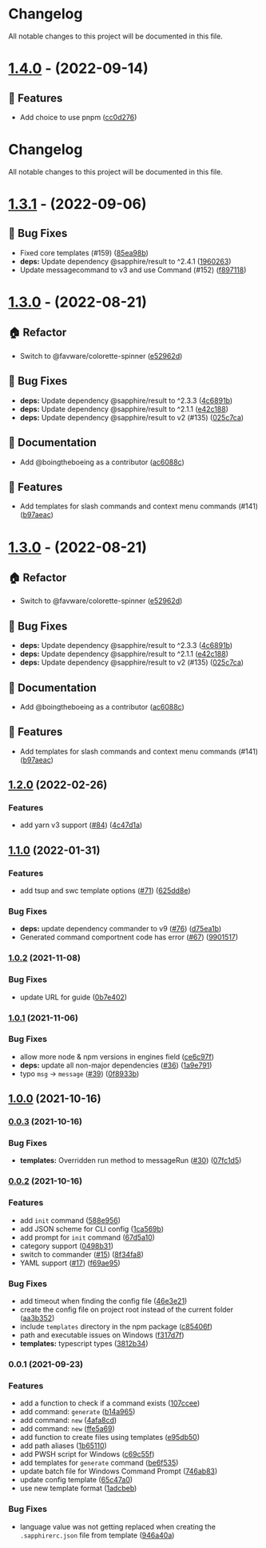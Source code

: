 # Changelog

All notable changes to this project will be documented in this file.

# [1.4.0](https://github.com/sapphiredev/cli/compare/v1.3.1...v1.4.0) - (2022-09-14)

## 🚀 Features

- Add choice to use pnpm ([cc0d276](https://github.com/sapphiredev/cli/commit/cc0d27653d1a9b4b1b1ee8597702ec8cd92c0020))

# Changelog

All notable changes to this project will be documented in this file.

# [1.3.1](https://github.com/sapphiredev/cli/compare/v1.3.0...v1.3.1) - (2022-09-06)

## 🐛 Bug Fixes

- Fixed core templates (#159) ([85ea98b](https://github.com/sapphiredev/cli/commit/85ea98babb5197e041367f3d47e12c18f753e4ea))
- **deps:** Update dependency @sapphire/result to ^2.4.1 ([1960263](https://github.com/sapphiredev/cli/commit/1960263268e38dfc8ccfb91a8b3621d4d0c3bf76))
- Update messagecommand to v3 and use Command (#152) ([f897118](https://github.com/sapphiredev/cli/commit/f897118b7edd9129068dea71dca865dc5c7b39ab))

# [1.3.0](https://github.com/sapphiredev/cli/compare/v1.2.0...v1.3.0) - (2022-08-21)

## 🏠 Refactor

- Switch to @favware/colorette-spinner ([e52962d](https://github.com/sapphiredev/cli/commit/e52962d53bc11af482c4ba60186f411d94f29b0b))

## 🐛 Bug Fixes

- **deps:** Update dependency @sapphire/result to ^2.3.3 ([4c6891b](https://github.com/sapphiredev/cli/commit/4c6891b28134120969975b00ab474683eaa9cedd))
- **deps:** Update dependency @sapphire/result to ^2.1.1 ([e42c188](https://github.com/sapphiredev/cli/commit/e42c188b05ec2f4a68403f94cfa6333e9d5421fd))
- **deps:** Update dependency @sapphire/result to v2 (#135) ([025c7ca](https://github.com/sapphiredev/cli/commit/025c7caed86e17e4b9e20def743e7c33d9b81589))

## 📝 Documentation

- Add @boingtheboeing as a contributor ([ac6088c](https://github.com/sapphiredev/cli/commit/ac6088c557800b25f3da1bd561de3941298e5f22))

## 🚀 Features

- Add templates for slash commands and context menu commands (#141) ([b97aeac](https://github.com/sapphiredev/cli/commit/b97aeac80999e81a3ae80e0dc7c749d6474945a8))

# [1.3.0](https://github.com/sapphiredev/cli/compare/v1.2.0...v1.3.0) - (2022-08-21)

## 🏠 Refactor

- Switch to @favware/colorette-spinner ([e52962d](https://github.com/sapphiredev/cli/commit/e52962d53bc11af482c4ba60186f411d94f29b0b))

## 🐛 Bug Fixes

- **deps:** Update dependency @sapphire/result to ^2.3.3 ([4c6891b](https://github.com/sapphiredev/cli/commit/4c6891b28134120969975b00ab474683eaa9cedd))
- **deps:** Update dependency @sapphire/result to ^2.1.1 ([e42c188](https://github.com/sapphiredev/cli/commit/e42c188b05ec2f4a68403f94cfa6333e9d5421fd))
- **deps:** Update dependency @sapphire/result to v2 (#135) ([025c7ca](https://github.com/sapphiredev/cli/commit/025c7caed86e17e4b9e20def743e7c33d9b81589))

## 📝 Documentation

- Add @boingtheboeing as a contributor ([ac6088c](https://github.com/sapphiredev/cli/commit/ac6088c557800b25f3da1bd561de3941298e5f22))

## 🚀 Features

- Add templates for slash commands and context menu commands (#141) ([b97aeac](https://github.com/sapphiredev/cli/commit/b97aeac80999e81a3ae80e0dc7c749d6474945a8))

## [1.2.0](https://github.com/sapphiredev/cli/compare/v1.1.0...v1.2.0) (2022-02-26)

### Features

-   add yarn v3 support ([#84](https://github.com/sapphiredev/cli/issues/84)) ([4c47d1a](https://github.com/sapphiredev/cli/commit/4c47d1aef07b600c0727106bd8d008213f3c2d04))

## [1.1.0](https://github.com/sapphiredev/cli/compare/v1.0.2...v1.1.0) (2022-01-31)

### Features

-   add tsup and swc template options ([#71](https://github.com/sapphiredev/cli/issues/71)) ([625dd8e](https://github.com/sapphiredev/cli/commit/625dd8ea9d43f7005c72212fb5a65bf0b8aa7492))

### Bug Fixes

-   **deps:** update dependency commander to v9 ([#76](https://github.com/sapphiredev/cli/issues/76)) ([d75ea1b](https://github.com/sapphiredev/cli/commit/d75ea1b1542490fd67a14630ee67e3223dc3b6e7))
-   Generated command comportnent code has error ([#67](https://github.com/sapphiredev/cli/issues/67)) ([9901517](https://github.com/sapphiredev/cli/commit/990151771e3d1da09dee34c9995d70abc241a769))

### [1.0.2](https://github.com/sapphiredev/cli/compare/v1.0.1...v1.0.2) (2021-11-08)

### Bug Fixes

-   update URL for guide ([0b7e402](https://github.com/sapphiredev/cli/commit/0b7e402e3db26af818824f423059c643374ed920))

### [1.0.1](https://github.com/sapphiredev/cli/compare/v1.0.0...v1.0.1) (2021-11-06)

### Bug Fixes

-   allow more node & npm versions in engines field ([ce6c97f](https://github.com/sapphiredev/cli/commit/ce6c97f8c2934796e9d6ab159195f2c0fa05188a))
-   **deps:** update all non-major dependencies ([#36](https://github.com/sapphiredev/cli/issues/36)) ([1a9e791](https://github.com/sapphiredev/cli/commit/1a9e791768ebbe5edd11875ac07c31b9d3cec50e))
-   typo `msg` -> `message` ([#39](https://github.com/sapphiredev/cli/issues/39)) ([0f8933b](https://github.com/sapphiredev/cli/commit/0f8933b1af3927c96a79a1f4d9b1bcc46727dd24))

## [1.0.0](https://github.com/sapphiredev/cli/compare/v0.0.3...v1.0.0) (2021-10-16)

### [0.0.3](https://github.com/sapphiredev/cli/compare/v0.0.2...v0.0.3) (2021-10-16)

### Bug Fixes

-   **templates:** Overridden run method to messageRun ([#30](https://github.com/sapphiredev/cli/issues/30)) ([07fc1d5](https://github.com/sapphiredev/cli/commit/07fc1d5516f057cd346340de853ded314741335f))

### [0.0.2](https://github.com/sapphiredev/cli/compare/v0.0.1...v0.0.2) (2021-10-16)

### Features

-   add `init` command ([588e956](https://github.com/sapphiredev/cli/commit/588e956eeb9867be1e16db9bcd962fd72864d8fc))
-   add JSON scheme for CLI config ([1ca569b](https://github.com/sapphiredev/cli/commit/1ca569b8ed89a869af3d5e39c6f1f4cc988edf08))
-   add prompt for `init` command ([67d5a10](https://github.com/sapphiredev/cli/commit/67d5a106c66df3235260810ac6770234a7e7f2fc))
-   category support ([0498b31](https://github.com/sapphiredev/cli/commit/0498b3125767b1b37614e50795402dbb8d72627e))
-   switch to commander ([#15](https://github.com/sapphiredev/cli/issues/15)) ([8f34fa8](https://github.com/sapphiredev/cli/commit/8f34fa8323a6dfdb79abf2ebaf7fdd4d17f3df4b))
-   YAML support ([#17](https://github.com/sapphiredev/cli/issues/17)) ([f69ae95](https://github.com/sapphiredev/cli/commit/f69ae959b664a3aa4342cf67c27802e197505c08))

### Bug Fixes

-   add timeout when finding the config file ([46e3e21](https://github.com/sapphiredev/cli/commit/46e3e21e2b3e0d431e1eeea612a5da9b636ed34a))
-   create the config file on project root instead of the current folder ([aa3b352](https://github.com/sapphiredev/cli/commit/aa3b352aa22b7cecb2117ced37f8e33202fa492b))
-   include `templates` directory in the npm package ([c85406f](https://github.com/sapphiredev/cli/commit/c85406f9e9ba764a8063f5b7af458eb8b8f23924))
-   path and executable issues on Windows ([f317d7f](https://github.com/sapphiredev/cli/commit/f317d7f35d39d388798e6250d79915e7cfdfa23a))
-   **templates:** typescript types ([3812b34](https://github.com/sapphiredev/cli/commit/3812b34f7467e30624c7993a64366d2cb0821ac9))

### 0.0.1 (2021-09-23)

### Features

-   add a function to check if a command exists ([107ccee](https://github.com/sapphiredev/cli/commit/107ccee0b55b3ddf6261d177d6b0b5730512811c))
-   add command: `generate` ([b14a965](https://github.com/sapphiredev/cli/commit/b14a965548f5548ce7ac5e0e53d23c85ca827da2))
-   add command: `new` ([4afa8cd](https://github.com/sapphiredev/cli/commit/4afa8cdaf122bac4bc7b16a8f18a9bda40663d4c))
-   add command: `new` ([ffe5a69](https://github.com/sapphiredev/cli/commit/ffe5a695c0126523a4c9e79ea4817542023de193))
-   add function to create files using templates ([e95db50](https://github.com/sapphiredev/cli/commit/e95db50555a9f02e241bea9753506e12a14b0395))
-   add path aliases ([1b65110](https://github.com/sapphiredev/cli/commit/1b65110d0135f4ee9a064d8ac6f130f06ec8ab4c))
-   add PWSH script for Windows ([c69c55f](https://github.com/sapphiredev/cli/commit/c69c55f44f39b6d1984adaded486e29759118375))
-   add templates for `generate` command ([be6f535](https://github.com/sapphiredev/cli/commit/be6f53583ecba3d959a76a12310ff3d80cbd52dd))
-   update batch file for Windows Command Prompt ([746ab83](https://github.com/sapphiredev/cli/commit/746ab838bc668c863a8fc6b2d9632e4c5790acdc))
-   update config template ([65c47a0](https://github.com/sapphiredev/cli/commit/65c47a0728f4652b725b37ebcf758fb60155de7c))
-   use new template format ([1adcbeb](https://github.com/sapphiredev/cli/commit/1adcbeb39678fbbfe6ea119dd9586d3a022cbc11))

### Bug Fixes

-   language value was not getting replaced when creating the `.sapphirerc.json` file from template ([946a40a](https://github.com/sapphiredev/cli/commit/946a40a4365411c2f20a1ed8806e0057c0afbc56))
